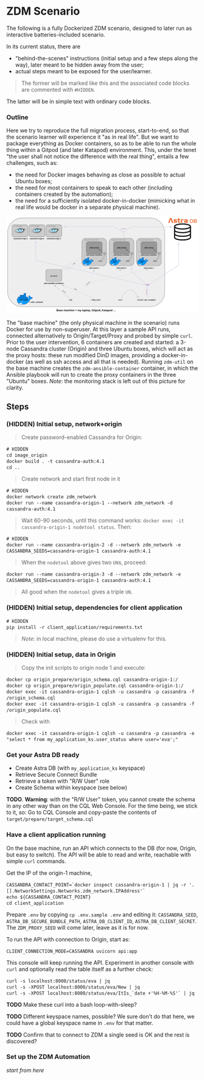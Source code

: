 # ZDM Scenario

The following is a fully Dockerized ZDM scenario,
designed to later run as interactive batteries-included scenario.

In its current status, there are

- "behind-the-scenes" instructions (initial setup and a few steps along the way), later meant to be hidden away from the user;
- actual steps meant to be exposed for the user/learner.

> The former will be marked like this and the associated code blocks are commented with `#HIDDEN`.

The latter will be in simple text with ordinary code blocks.

### Outline

Here we try to reproduce the full migration process, start-to-end, so that the scenario learner
will experience it "as in real life". But we want to package everything as Docker containers, so as to
be able to run the whole thing within a Gitpod (and later Katapod) environment.
This, under the tenet "the user shall not notice the difference with the real thing",
entails a few challenges, such as:

- the need for Docker images behaving as close as possible to actual Ubuntu boxes;
- the need for most containers to speak to each other (including containers created by the automation);
- the need for a sufficiently isolated docker-in-docker (mimicking what in real life would be docker in a separate physical machine).

![Scenario architecture](images/zdm-scenario-architecture.png)

The "base machine" (the only physical machine in the scenario) runs Docker for use by non-superuser.
At this layer a sample API runs, connected alternatively to Origin/Target/Proxy and probed by simple `curl`.
Prior to the user intervention, 6 containers are created and started: a 3-node Cassandra cluster (Origin)
and three Ubuntu boxes, which will act as the proxy hosts: these run modified DinD images, providing
a docker-in-docker (as well as ssh access and all that is needed).
Running `zdm-util` on the base machine creates the `zdm-ansible-container` container, in which
the Ansible playbook will run to create the proxy containers in the three "Ubuntu" boxes.
_Note_: the monitoring stack is left out of this picture for clarity.

## Steps

### (HIDDEN) Initial setup, network+origin

> Create password-enabled Cassandra for Origin:

```
# HIDDEN
cd image_origin
docker build . -t cassandra-auth:4.1
cd ..
```

> Create network and start first node in it

```
# HIDDEN
docker network create zdm_network
docker run --name cassandra-origin-1 --network zdm_network -d cassandra-auth:4.1
```

> Wait 60-90 seconds, until this command works: `docker exec -it cassandra-origin-1 nodetool status`.
> Then:

```
# HIDDEN
docker run --name cassandra-origin-2 -d --network zdm_network -e CASSANDRA_SEEDS=cassandra-origin-1 cassandra-auth:4.1
```

> When the `nodetool` above gives two `UN`s, proceed:

```
docker run --name cassandra-origin-3 -d --network zdm_network -e CASSANDRA_SEEDS=cassandra-origin-1 cassandra-auth:4.1
```

> All good when the `nodetool` gives a triple `UN`.

### (HIDDEN) Initial setup, dependencies for client application

```
# HIDDEN
pip install -r client_application/requirements.txt
```

> _Note_: in local machine, please do use a virtualenv for this.

### (HIDDEN) Initial setup, data in Origin

> Copy the init scripts to origin node 1 and execute:

```
docker cp origin_prepare/origin_schema.cql cassandra-origin-1:/
docker cp origin_prepare/origin_populate.cql cassandra-origin-1:/
docker exec -it cassandra-origin-1 cqlsh -u cassandra -p cassandra -f /origin_schema.cql
docker exec -it cassandra-origin-1 cqlsh -u cassandra -p cassandra -f /origin_populate.cql
```

> Check with

```
docker exec -it cassandra-origin-1 cqlsh -u cassandra -p cassandra -e "select * from my_application_ks.user_status where user='eva';"
```

### Get your Astra DB ready

- Create Astra DB (with `my_application_ks` keyspace)
- Retrieve Secure Connect Bundle
- Retrieve a token with "R/W User" role
- Create Schema within keyspace (see below)

**TODO**. **Warning**: with the "R/W User" token, you cannot create the schema in any other
way than on the CQL Web Console. For the time being, we stick to it, so:
Go to CQL Console and copy-paste the contents of `target/prepare/target_schema.cql`

### Have a client application running

On the base machine, run an API which connects to the DB (for now, Origin, but easy
to switch). The API will be able to read and write, reachable with simple `curl` commands.

Get the IP of the origin-1 machine,

```
CASSANDRA_CONTACT_POINT=`docker inspect cassandra-origin-1 | jq -r '.[].NetworkSettings.Networks.zdm_network.IPAddress'`
echo ${CASSANDRA_CONTACT_POINT}
cd client_application
```

Prepare `.env` by copying `cp .env.sample .env` and editing it:
`CASSANDRA_SEED`, `ASTRA_DB_SECURE_BUNDLE_PATH`, `ASTRA_DB_CLIENT_ID`, `ASTRA_DB_CLIENT_SECRET`.
The `ZDM_PROXY_SEED` will come later, leave as it is for now.

To run the API with connection to Origin, start as:

```
CLIENT_CONNECTION_MODE=CASSANDRA uvicorn api:app
```

This console will keep running the API. Experiment in another console with `curl`
and optionally read the table itself as a further check:

```
curl -s localhost:8000/status/eva | jq
curl -s -XPOST localhost:8000/status/eva/New | jq
curl -s -XPOST localhost:8000/status/eva/ItIs_`date +'%H-%M-%S'` | jq
```

**TODO** Make these curl into a bash loop-with-sleep?

**TODO** Different keyspace names, possible? We sure don't do that here, we could have a global keyspace name in `.env` for that matter.

**TODO** Confirm that to connect to ZDM a single seed is OK and the rest is discovered?

### Set up the ZDM Automation

_start from here_